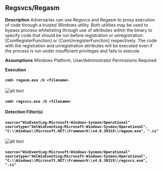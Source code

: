 ## Regsvcs/Regasm

**Description**
Adversaries can use Regsvcs and Regasm to proxy execution of code through a trusted Windows utility. Both utilities may be used to bypass process whitelisting through use of attributes within the binary to specify code that should be run before registration or unregistration: [ComRegisterFunction] or [ComUnregisterFunction] respectively. The code with the registration and unregistration attributes will be executed even if the process is run under insufficient privileges and fails to execute.

**Assumptions**
Windows Platform, User/Administrator Permissions Required

**Execution**
#### `cmd> regasm.exe /U <filename>`
![alt text](https://github.com/ammcconnell2/DPI911---MITRE-ATT-CK-Project/blob/master/Defense%20Evasion/screenshots/regsvcs-regasm_command.PNG)

#### `cmd> regsvcs.exe /U <filename>`

**Detection Filter(s)**
#### `source="WinEventLog:Microsoft-Windows-Sysmon/Operational" sourcetype="XmlWinEventLog:Microsoft-Windows-Sysmon/Operational", "C:\\Windows\\Microsoft.NET\\Framework\\v4.0.30319\\regasm.exe", ".cs"`
![alt text](https://github.com/ammcconnell2/DPI911---MITRE-ATT-CK-Project/blob/master/Defense%20Evasion/screenshots/regsvcs-regasm_filter.PNG)

#### `source="WinEventLog:Microsoft-Windows-Sysmon/Operational" sourcetype="XmlWinEventLog:Microsoft-Windows-Sysmon/Operational", "C:\\Windows\\Microsoft.NET\\Framework\\v4.0.30319\\regsvcs.exe", ".cs"`
